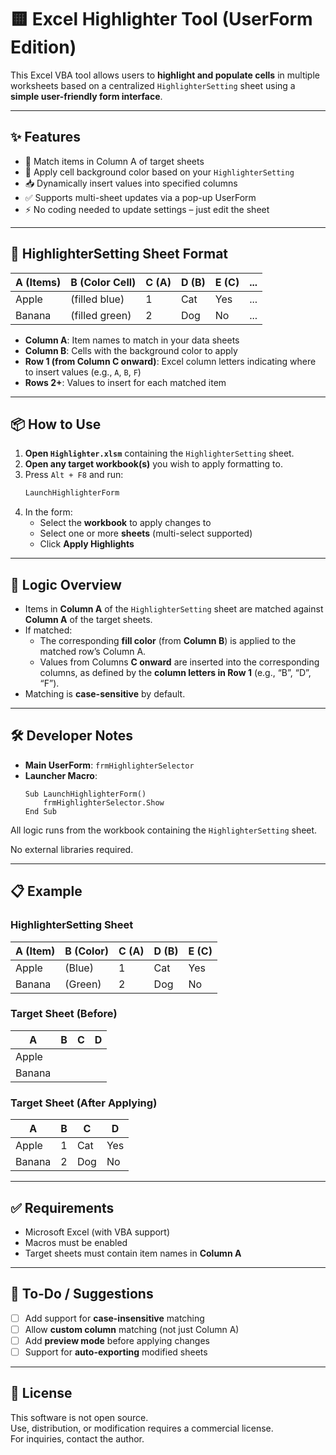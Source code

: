 # 🟨 Excel Highlighter Tool (UserForm Edition)

This Excel VBA tool allows users to **highlight and populate cells** in multiple worksheets based on a centralized `HighlighterSetting` sheet using a **simple user-friendly form interface**.

---

## ✨ Features

- 🎯 Match items in Column A of target sheets
- 🎨 Apply cell background color based on your `HighlighterSetting`
- 📥 Dynamically insert values into specified columns
- ✅ Supports multi-sheet updates via a pop-up UserForm
- ⚡ No coding needed to update settings – just edit the sheet

---

## 📄 HighlighterSetting Sheet Format

| A (Items) | B (Color Cell) | C (A) | D (B) | E (C) | ... |
|-----------|----------------|-------|-------|-------|-----|
| Apple     | (filled blue)  | 1     | Cat   | Yes   | ... |
| Banana    | (filled green) | 2     | Dog   | No    | ... |

- **Column A**: Item names to match in your data sheets
- **Column B**: Cells with the background color to apply
- **Row 1 (from Column C onward)**: Excel column letters indicating where to insert values (e.g., `A`, `B`, `F`)
- **Rows 2+**: Values to insert for each matched item

---

## 📦 How to Use

1. **Open `Highlighter.xlsm`** containing the `HighlighterSetting` sheet.
2. **Open any target workbook(s)** you wish to apply formatting to.
3. Press `Alt + F8` and run:
   ```vb
   LaunchHighlighterForm
4. In the form:
   - Select the **workbook** to apply changes to
   - Select one or more **sheets** (multi-select supported)
   - Click **Apply Highlights**

---

## 🧠 Logic Overview

- Items in **Column A** of the `HighlighterSetting` sheet are matched against **Column A** of the target sheets.
- If matched:
  - The corresponding **fill color** (from **Column B**) is applied to the matched row’s Column A.
  - Values from Columns **C onward** are inserted into the corresponding columns, as defined by the **column letters in Row 1** (e.g., “B”, “D”, “F”).
- Matching is **case-sensitive** by default.

---

## 🛠 Developer Notes

- **Main UserForm**: `frmHighlighterSelector`
- **Launcher Macro**:
  ```vba
  Sub LaunchHighlighterForm()
      frmHighlighterSelector.Show
  End Sub
All logic runs from the workbook containing the `HighlighterSetting` sheet.

No external libraries required.

---

## 📋 Example

### HighlighterSetting Sheet

| A (Item) | B (Color) | C (A) | D (B) | E (C) |
|----------|-----------|--------|--------|--------|
| Apple    | (Blue)    | 1      | Cat    | Yes    |
| Banana   | (Green)   | 2      | Dog    | No     |

### Target Sheet (Before)

| A       | B | C | D |
|---------|---|---|---|
| Apple   |   |   |   |
| Banana  |   |   |   |

### Target Sheet (After Applying)

| A       | B | C   | D    |
|---------|---|-----|------|
| Apple   | 1 | Cat | Yes  |
| Banana  | 2 | Dog | No   |

---

## ✅ Requirements

- Microsoft Excel (with VBA support)
- Macros must be enabled
- Target sheets must contain item names in **Column A**

---

## 🚧 To-Do / Suggestions

- [ ] Add support for **case-insensitive** matching
- [ ] Allow **custom column** matching (not just Column A)
- [ ] Add **preview mode** before applying changes
- [ ] Support for **auto-exporting** modified sheets

---

## 📎 License

This software is not open source.  
Use, distribution, or modification requires a commercial license.  
For inquiries, contact the author.
